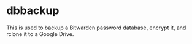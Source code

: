 # dbbackup
This is used to backup a Bitwarden password database, encrypt it, and rclone it to a Google Drive.
